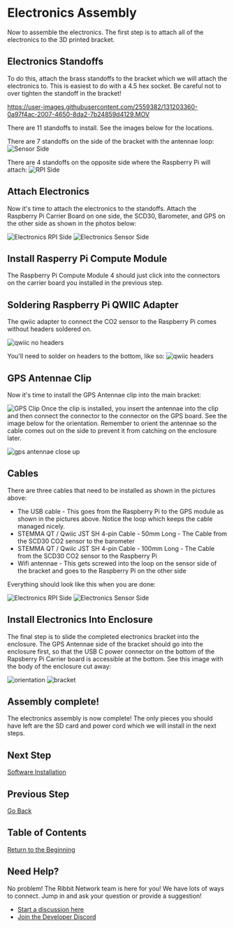 # Electronics Assembly

Now to assemble the electronics. The first step is to attach all of the electronics to the 3D printed bracket.

## Electronics Standoffs

To do this, attach the brass standoffs to the bracket which we will attach the electronics to. This is easiest to do with a 4.5 hex socket. Be careful not to over tighten the standoff in the bracket!

https://user-images.githubusercontent.com/2559382/131203360-0a97f4ac-2007-4650-8da2-7b24859d4129.MOV

There are 11 standoffs to install. See the images below for the locations.

There are 7 standoffs on the side of the bracket with the antennae loop:
![Sensor Side](images/standoffs_sensors.png)

There are 4 standoffs on the opposite side where the Raspberry Pi will attach:
![RPI Side](images/standoffs_rpi.png)

## Attach Electronics
Now it's time to attach the electronics to the standoffs. Attach the Raspberry Pi Carrier Board on one side, the SCD30, Barometer, and GPS on the other side as shown in the photos below:

![Electronics RPI Side](images/electronics_rpi_side.jpg)
![Electronics Sensor Side](images/electronics_sensor_side.jpg)

## Install Rasperry Pi Compute Module

The Raspberry Pi Compute Module 4 should just click into the connectors on the carrier board you installed in the previous step.

## Soldering Raspberry Pi QWIIC Adapter
The qwiic adapter to connect the CO2 sensor to the Raspberry Pi comes without headers soldered on.

![qwiic no headers](images/qwiic_shim_no_headers.jpeg)

You'll need to solder on headers to the bottom, like so:
![qwiic headers](images/qwiic_shim_headers.png)

## GPS Antennae Clip
Now it's time to install the GPS Antennae clip into the main bracket: 

![GPS Clip](images/gps_clip.JPG) Once the clip is installed, you insert the antennae into the clip and then connect the connector to the connector on the GPS board. See the image below for the orientation. Remember to orient the antennae so the cable comes out on the side to prevent it from catching on the enclosure later.

![gps antennae close up](images/gps_antennae_close_up.png)

## Cables
There are three cables that need to be installed as shown in the pictures above:
* The USB cable - This goes from the Raspberry Pi to the GPS module as shown in the pictures above. Notice the loop which keeps the cable managed nicely.
* STEMMA QT / Qwiic JST SH 4-pin Cable - 50mm Long - The Cable from the SCD30 CO2 sensor to the barometer
* STEMMA QT / Qwiic JST SH 4-pin Cable - 100mm Long - The Cable from the SCD30 CO2 sensor to the Raspberry Pi
* Wifi antennae - This gets screwed into the loop on the sensor side of the bracket and goes to the Raspberry Pi on the other side

Everything should look like this when you are done:

![Electronics RPI Side](images/electronics_rpi_side.jpg)
![Electronics Sensor Side](images/electronics_sensor_side.jpg)

## Install Electronics Into Enclosure

The final step is to slide the completed electronics bracket into the enclosure. The GPS Antennae side of the bracket should go into the enclosure first, so that the USB C power connector on the bottom of the Rapsberry Pi Carrier board is accessible at the bottom. See this image with the body of the enclosure cut away:

![orientation](images/bracket_orientation.png)
![bracket](images/inserted_bracket.JPG)

## Assembly complete!

The electronics assembly is now complete! The only pieces you should have left are the SD card and power cord which we will install in the next steps.

## Next Step
[Software Installation](6-software.md)

## Previous Step
[Go Back](4-electronics-weatherproofing.md)

## Table of Contents
[Return to the Beginning](0-start-here.md)

## Need Help?
No problem! The Ribbit Network team is here for you! We have lots of ways to connect. Jump in and ask your question or provide a suggestion!
* [Start a discussion here](https://github.com/Ribbit-Network/ribbit-network-frog-sensor/discussions/new)
* [Join the Developer Discord](https://discord.gg/vq8PkDb2TC)
